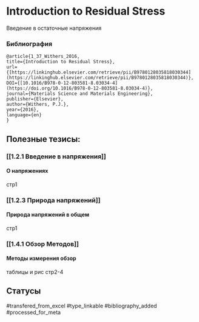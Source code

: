 # Introduction to Residual Stress

Введение в остаточные напряжения

### Библиография
```
@article{1_37_Withers_2016,
title={Introduction to Residual Stress},
url={[https://linkinghub.elsevier.com/retrieve/pii/B9780128035818030344](https://linkinghub.elsevier.com/retrieve/pii/B9780128035818030344)},
DOI={[10.1016/B978-0-12-803581-8.03034-4](https://doi.org/10.1016/B978-0-12-803581-8.03034-4)},
journal={Materials Science and Materials Engineering},
publisher={Elsevier},
author={Withers, P.J.},
year={2016},
language={en}
}
```

## Полезные тезисы:
### [[1.2.1 Введение в напряжения]]
#### О напряжениях
стр1

### [[1.2.3 Природа напряжений]]
#### Природа напряжений в общем
стр1

### [[1.4.1 Обзор Методов]]
#### Методы измерения обзор
таблицы и рис стр2-4



## Статусы
#transfered_from_excel 
#type_linkable 
#bibliography_added
#processed_for_meta
